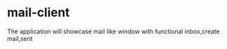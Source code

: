 # mail-client
The application will showcase mail like window with functional inbox,create mail,sent
